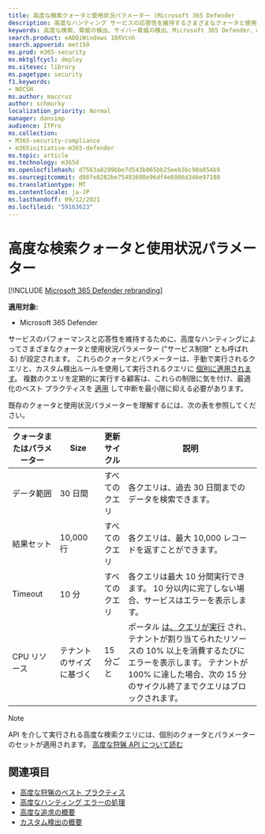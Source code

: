 ```yaml
---
title: 高度な検索クォータと使用状況パラメーター (Microsoft 365 Defender
description: 高度なハンティング サービスの応答性を維持するさまざまなクォータと使用状況パラメーター (サービス制限) を理解する
keywords: 高度な検索、脅威の検出、サイバー脅威の検出、Microsoft 365 Defender、microsoft 365、m365、検索、クエリ、テレメトリ、スキーマ、kusto、CPU 制限、クエリ制限、リソース、最大結果、クォータ、パラメーター、割り当て
search.product: eADQiWindows 10XVcnh
search.appverid: met150
ms.prod: m365-security
ms.mktglfcycl: deploy
ms.sitesec: library
ms.pagetype: security
f1.keywords:
- NOCSH
ms.author: maccruz
author: schmurky
localization_priority: Normal
manager: dansimp
audience: ITPro
ms.collection:
- M365-security-compliance
- m365initiative-m365-defender
ms.topic: article
ms.technology: m365d
ms.openlocfilehash: d7563a8299bbe7d543b065bb25eeb3bc90a854b9
ms.sourcegitcommit: d08fe0282be75483608e96df4e6986d346e97180
ms.translationtype: MT
ms.contentlocale: ja-JP
ms.lasthandoff: 09/12/2021
ms.locfileid: "59163623"
---
```

# <a name="advanced-hunting-quotas-and-usage-parameters"></a>高度な検索クォータと使用状況パラメーター

[!INCLUDE [Microsoft 365 Defender rebranding](../includes/microsoft-defender.md)]


**適用対象:**
- Microsoft 365 Defender

サービスのパフォーマンスと応答性を維持するために、高度なハンティングによってさまざまなクォータと使用状況パラメーター ("サービス制限" とも呼ばれる) が設定されます。 これらのクォータとパラメーターは、手動で実行されるクエリと、カスタム検出ルールを使用して実行されるクエリに [個別に適用されます](custom-detection-rules.md)。 複数のクエリを定期的に実行する顧客は、これらの制限に気を付け、最適化のベスト プラクティスを [適用](advanced-hunting-best-practices.md) して中断を最小限に抑える必要があります。

既存のクォータと使用状況パラメーターを理解するには、次の表を参照してください。

| クォータまたはパラメーター | Size | 更新サイクル | 説明 |
|--|--|--|--|
| データ範囲 | 30 日間 | すべてのクエリ | 各クエリは、過去 30 日間までのデータを検索できます。 |
| 結果セット | 10,000 行 | すべてのクエリ | 各クエリは、最大 10,000 レコードを返すことができます。 |
| Timeout | 10 分 | すべてのクエリ | 各クエリは最大 10 分間実行できます。 10 分以内に完了しない場合、サービスはエラーを表示します。
| CPU リソース | テナントのサイズに基づく | 15 分ごと | ポータル [は、クエリが実行](advanced-hunting-errors.md) され、テナントが割り当てられたリソースの 10% 以上を消費するたびにエラーを表示します。 テナントが 100% に達した場合、次の 15 分のサイクル終了までクエリはブロックされます。 |

>[!NOTE] 
>API を介して実行される高度な検索クエリには、個別のクォータとパラメーターのセットが適用されます。 [高度な狩猟 API について読む](./api-advanced-hunting.md)

## <a name="related-topics"></a>関連項目

- [高度な狩猟のベスト プラクティス](advanced-hunting-best-practices.md)
- [高度なハンティング エラーの処理](advanced-hunting-errors.md)
- [高度な追求の概要](advanced-hunting-overview.md)
- [カスタム検出の概要](custom-detections-overview.md)